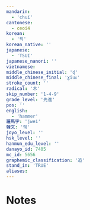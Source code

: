 ```yaml
---
mandarin:
  - 'chuí'
cantonese:
  - ceoi4
korean:
  - '퇴'
korean_native: ''
japanese:
  - 'TSUI'
japanese_nanori: ''
vietnamese:
middle_chinese_initial: 'ɖ'
middle_chinese_final: 'ɣiuᴇ'
stroke_count: ''
radical: '木'
skip_number: '1-4-9'
grade_level: '先進'
pos: ''
english:
  - 'hammer'
羅馬字: 'jwei'
韓文: '줴'
joyo_level: ''
hsk_level: ''
hanmun_edu_level: ''
danayo_id: 7405
mc_id: 5656
graphemic_classification: '追'
stand_in: 'TRUE'
aliases:
---
```


# Notes
